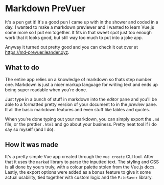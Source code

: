 # Markdown PreVuer

It's a pun get it! It's a good pun I came up with in the shower and coded in a day. I wanted to make a markdown previewer and I wanted to learn Vue.js some more so I put em together. It fits in that sweet spot just too enough work that it looks good, but still way too much to put into a joke app.

Anyway it turned out pretty good and you can check it out over at https://md-prevuer.leander.xyz.

## What to do

The entire app relies on a knowledge of markdown so thats step number one. Markdown is just a nicer markup language for writing text and ends up being super readable when you're done.

Just type in a bunch of stuff in markdown into the _editor_ pane and you'll be able to a formatted pretty version of your document to in the _preview_ pane. It all the basic markdown features and even stuff like tables and quotes.

When you're done typing out your markdown, you can simply export the `.md` file, or the prettier `.html` and go about your business. Pretty neat tool if i do say so myself (and I do).

## How it was made

It's a pretty simple Vue app created through the `vue create` CLI tool. After that it uses the `marked` library to parse the inputted text. The styling and CSS is all done by yours truly, with a colour palette stolen from the Vue.js docs. Lastly, the export options were added as a bonus feature to give it some actual usability, tied together with custom logic and the `FileSaver` library.
